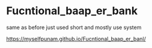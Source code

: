# Fucntional_baap_er_bank
same as before just used short and mostly use system


https://myselfpunam.github.io/Fucntional_baap_er_banl/
